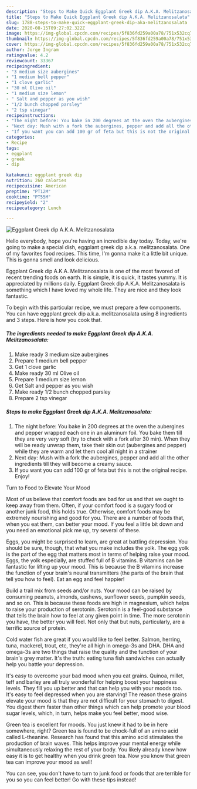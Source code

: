 ```yaml
---
description: "Steps to Make Quick Eggplant Greek dip A.K.A. Melitzanosalata"
title: "Steps to Make Quick Eggplant Greek dip A.K.A. Melitzanosalata"
slug: 1788-steps-to-make-quick-eggplant-greek-dip-aka-melitzanosalata
date: 2020-08-15T09:27:02.322Z
image: https://img-global.cpcdn.com/recipes/5f836fd259a00a78/751x532cq70/eggplant-greek-dip-aka-melitzanosalata-recipe-main-photo.jpg
thumbnail: https://img-global.cpcdn.com/recipes/5f836fd259a00a78/751x532cq70/eggplant-greek-dip-aka-melitzanosalata-recipe-main-photo.jpg
cover: https://img-global.cpcdn.com/recipes/5f836fd259a00a78/751x532cq70/eggplant-greek-dip-aka-melitzanosalata-recipe-main-photo.jpg
author: Jorge Ingram
ratingvalue: 4.2
reviewcount: 33367
recipeingredient:
- "3 medium size aubergines"
- "1 medium bell pepper"
- "1 clove garlic"
- "30 ml Olive oil"
- "1 medium size lemon"
- " Salt and pepper as you wish"
- "1/2 bunch chopped parsley"
- "2 tsp vinegar"
recipeinstructions:
- "The night before: You bake in 200 degrees at the oven the aubergines and pepper wrapped each one in an aluminum foil. You bake them till they are very very soft (try to check with a fork after 30 min). When they will be ready unwrap them, take their skin out (aubergines and pepper) while they are warm and let them cool all night in a strainer"
- "Next day: Mush with a fork the aubergines, pepper and add all the other ingredients till they will become a creamy sauce."
- "If you want you can add 100 gr of feta but this is not the original recipe. Enjoy!"
categories:
- Recipe
tags:
- eggplant
- greek
- dip

katakunci: eggplant greek dip 
nutrition: 260 calories
recipecuisine: American
preptime: "PT12M"
cooktime: "PT55M"
recipeyield: "2"
recipecategory: Lunch

---
```



![Eggplant Greek dip A.K.A. Melitzanosalata](https://img-global.cpcdn.com/recipes/5f836fd259a00a78/751x532cq70/eggplant-greek-dip-aka-melitzanosalata-recipe-main-photo.jpg)

Hello everybody, hope you're having an incredible day today. Today, we're going to make a special dish, eggplant greek dip a.k.a. melitzanosalata. One of my favorites food recipes. This time, I'm gonna make it a little bit unique. This is gonna smell and look delicious.



Eggplant Greek dip A.K.A. Melitzanosalata is one of the most favored of recent trending foods on earth. It is simple, it is quick, it tastes yummy. It is appreciated by millions daily. Eggplant Greek dip A.K.A. Melitzanosalata is something which I have loved my whole life. They are nice and they look fantastic.


To begin with this particular recipe, we must prepare a few components. You can have eggplant greek dip a.k.a. melitzanosalata using 8 ingredients and 3 steps. Here is how you cook that.

<!--inarticleads1-->

##### The ingredients needed to make Eggplant Greek dip A.K.A. Melitzanosalata:

1. Make ready 3 medium size aubergines
1. Prepare 1 medium bell pepper
1. Get 1 clove garlic
1. Make ready 30 ml Olive oil
1. Prepare 1 medium size lemon
1. Get  Salt and pepper as you wish
1. Make ready 1/2 bunch chopped parsley
1. Prepare 2 tsp vinegar




<!--inarticleads2-->

##### Steps to make Eggplant Greek dip A.K.A. Melitzanosalata:

1. The night before: You bake in 200 degrees at the oven the aubergines and pepper wrapped each one in an aluminum foil. You bake them till they are very very soft (try to check with a fork after 30 min). When they will be ready unwrap them, take their skin out (aubergines and pepper) while they are warm and let them cool all night in a strainer
1. Next day: Mush with a fork the aubergines, pepper and add all the other ingredients till they will become a creamy sauce.
1. If you want you can add 100 gr of feta but this is not the original recipe. Enjoy!




Turn to Food to Elevate Your Mood


Most of us believe that comfort foods are bad for us and that we ought to keep away from them. Often, if your comfort food is a sugary food or another junk food, this holds true. Otherwise, comfort foods may be extremely nourishing and good for you. There are a number of foods that, when you eat them, can better your mood. If you feel a little bit down and you need an emotional pick me up, try several of these.

Eggs, you might be surprised to learn, are great at battling depression. You should be sure, though, that what you make includes the yolk. The egg yolk is the part of the egg that matters most in terms of helping raise your mood. Eggs, the yolk especially, are stuffed full of B vitamins. B vitamins can be fantastic for lifting up your mood. This is because the B vitamins increase the function of your brain's neural transmitters (the parts of the brain that tell you how to feel). Eat an egg and feel happier!

Build a trail mix from seeds and/or nuts. Your mood can be raised by consuming peanuts, almonds, cashews, sunflower seeds, pumpkin seeds, and so on. This is because these foods are high in magnesium, which helps to raise your production of serotonin. Serotonin is a feel-good substance that tells the brain how to feel at any given point in time. The more serotonin you have, the better you will feel. Not only that but nuts, particularly, are a terrific source of protein.

Cold water fish are great if you would like to feel better. Salmon, herring, tuna, mackerel, trout, etc, they're all high in omega-3s and DHA. DHA and omega-3s are two things that raise the quality and the function of your brain's grey matter. It's the truth: eating tuna fish sandwiches can actually help you battle your depression. 

It's easy to overcome your bad mood when you eat grains. Quinoa, millet, teff and barley are all truly wonderful for helping boost your happiness levels. They fill you up better and that can help you with your moods too. It's easy to feel depressed when you are starving! The reason these grains elevate your mood is that they are not difficult for your stomach to digest. You digest them faster than other things which can help promote your blood sugar levels, which, in turn, helps make you feel better, mood wise.

Green tea is excellent for moods. You just knew it had to be in here somewhere, right? Green tea is found to be chock-full of an amino acid called L-theanine. Research has found that this amino acid stimulates the production of brain waves. This helps improve your mental energy while simultaneously relaxing the rest of your body. You likely already knew how easy it is to get healthy when you drink green tea. Now you know that green tea can improve your mood as well!

You can see, you don't have to turn to junk food or foods that are terrible for you so you can feel better! Go  with  these tips  instead!

